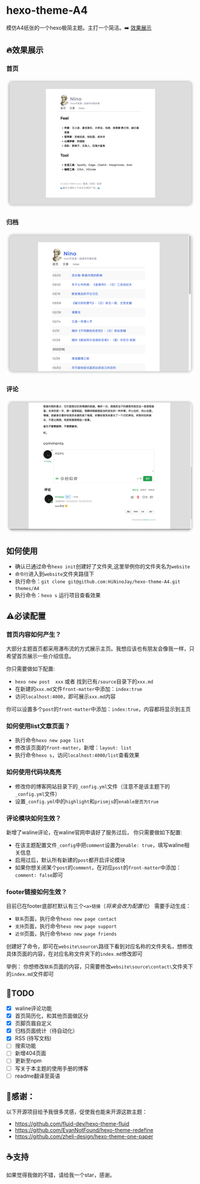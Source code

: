 # hexo-theme-A4
模仿A4纸张的一个hexo极简主题。主打一个简洁。➡️ [效果展示](https://ninojay.top)

## 🔥效果展示
### 首页

![](/source/img/index.png)

### 归档

![](/source/img/archive.png)

### 评论

![](/source/img/comment.png)

## 如何使用
- 确认已通过命令`hexo init`创建好了文件夹,这里举例你的文件夹名为`website`
- `命令行`进入到`website`文件夹路径下
- 执行命令：`git clone git@github.com:HiNinoJay/hexo-theme-A4.git themes/A4`
- 执行命令：`hexo s` 运行项目查看效果

## ⚠️必读配置

### 首页内容如何产生？

大部分主题首页都采用瀑布流的方式展示主页。我想应该也有朋友会像我一样，只希望首页展示一些介绍信息。

你只需要做如下配置:
- `hexo new post  xxx`  或者 找到已有`/source`目录下的`xxx.md`
- 在新建的`xxx.md`文件`front-matter`中添加：`index:true`
- 访问`localhost:4000`，即可展示`xxx.md`内容

你可以设置多个`post`的`front-matter`中添加：`index:true`，内容都将显示到主页

### 如何使用list文章页面？
- 执行命令`hexo new page list`
- 修改该页面的`front-matter`，新增：`layout: list`
- 执行命令`hexo s`，访问`localhost:4000/list`查看效果
### 如何使用代码块高亮
- 修改你的博客网站目录下的```_config.yml```文件（注意不是该主题下的```_config.yml```文件）
- 设置```_config.yml```中的```highlight```和```prismjs```的```enable是否为true```
  
### 评论模块如何生效？

新增了waline评论，在waline官网申请好了服务过后，
你只需要做如下配置:
- 在该主题配置文件`_config`中把`comment`设置为`enable: true`，填写waline相关信息
- 启用过后，默认所有新建的`post`都开启评论模块
- 如果你想关闭某个`post`的`comment`，在对应`post`的`front-matter`中添加：`comment: false`即可
### footer链接如何生效？
目前已在footer底部栏默认有三个`<a>链接`（*将来会改为配置化*）
需要手动生成：
- `联系`页面，执行命令`hexo new page contact`
- `支持`页面，执行命令`hexo new page support`
- `近邻`页面，执行命令`hexo new page friends`

创建好了命令，即可在`website\source\`路径下看到对应名称的文件夹名，想修改具体页面的内容，在对应名称文件夹下的`index.md`修改即可

举例：
你想修改`联系`页面的内容，只需要修改`website\source\contact\`文件夹下的`index.md`文件即可

## 🏹️TODO

- [x] waline评论功能
- [x] 首页简历化，和其他页面做区分
- [x] 页脚页眉自定义
- [x] 归档页面统计（待自动化）
- [x] RSS (待写文档)
- [ ] 搜索功能
- [ ] 新增404页面
- [ ] 更新至npm
- [ ] 写关于本主题的使用手册的博客
- [ ] readme翻译至英语

## 🍺感谢：
以下开源项目给予我很多灵感，促使我也能来开源这款主题：
- https://github.com/fluid-dev/hexo-theme-fluid
- https://github.com/EvanNotFound/hexo-theme-redefine
- https://github.com/zheli-design/hexo-theme-one-paper


## ☕️支持

如果觉得我做的不错，请给我一个star，感谢。

